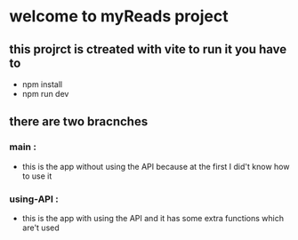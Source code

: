 # welcome to myReads project

## this projrct is ctreated with vite to run it you have to 
- npm install
- npm run dev

## there are two bracnches 
### main : 
- this is the app without using the API because at the first I did't know how to use it
### using-API :
- this is the app with using the API and it has some extra functions which are't used

